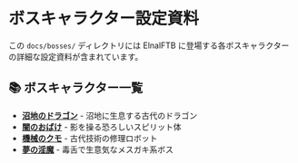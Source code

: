 # ボスキャラクター設定資料

この `docs/bosses/` ディレクトリには ElnalFTB に登場する各ボスキャラクターの詳細な設定資料が含まれています。

## 📚 ボスキャラクター一覧

- **[沼地のドラゴン](swamp-dragon.md)** - 沼地に生息する古代のドラゴン
- **[闇のおばけ](dark-ghost.md)** - 影を操る恐ろしいスピリット体
- **[機械のクモ](mech-spider.md)** - 古代技術の修理ロボット
- **[夢の淫魔](dream-demon.md)** - 毒舌で生意気なメスガキ系ボス
